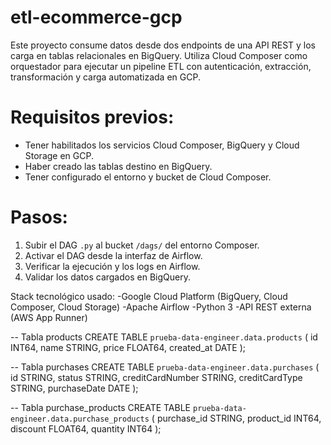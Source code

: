 # etl-ecommerce-gcp
Este proyecto consume datos desde dos endpoints de una API REST y los carga en tablas relacionales en BigQuery. Utiliza Cloud Composer como orquestador para ejecutar un pipeline ETL con autenticación, extracción, transformación y carga automatizada en GCP.


# Requisitos previos:
- Tener habilitados los servicios Cloud Composer, BigQuery y Cloud Storage en GCP.
- Haber creado las tablas destino en BigQuery.
- Tener configurado el entorno y bucket de Cloud Composer.

# Pasos:
1. Subir el DAG `.py` al bucket `/dags/` del entorno Composer.
2. Activar el DAG desde la interfaz de Airflow.
3. Verificar la ejecución y los logs en Airflow.
4. Validar los datos cargados en BigQuery.

Stack tecnológico usado:
-Google Cloud Platform (BigQuery, Cloud Composer, Cloud Storage)
-Apache Airflow
-Python 3
-API REST externa (AWS App Runner)

-- Tabla products
CREATE TABLE `prueba-data-engineer.data.products` (
  id INT64,
  name STRING,
  price FLOAT64,
  created_at DATE
);

-- Tabla purchases
CREATE TABLE `prueba-data-engineer.data.purchases` (
  id STRING,
  status STRING,
  creditCardNumber STRING,
  creditCardType STRING,
  purchaseDate DATE
);

-- Tabla purchase_products
CREATE TABLE `prueba-data-engineer.data.purchase_products` (
  purchase_id STRING,
  product_id INT64,
  discount FLOAT64,
  quantity INT64
);
